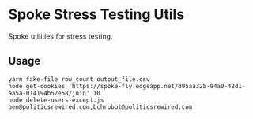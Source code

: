 # Spoke Stress Testing Utils

Spoke utilities for stress testing.

## Usage

```
yarn fake-file row_count output_file.csv
node get-cookies 'https://spoke-fly.edgeapp.net/d95aa325-94a0-42d1-aa5a-014194b52e58/join' 10
node delete-users-except.js ben@politicsrewired.com,bchrobot@politicsrewired.com
```
